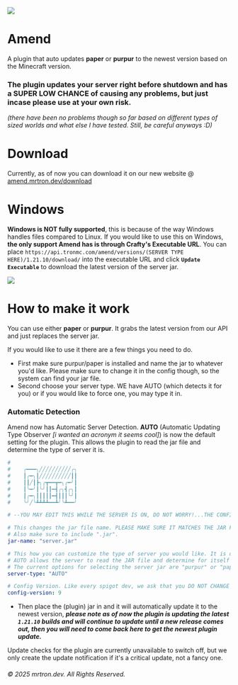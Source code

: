 ![](https://amend.mrtron.dev/images/amendfullcolor.png)

# Amend
A plugin that auto updates **paper** or **purpur** to the newest version based on the Minecraft version.
 ### The plugin updates your server right before shutdown and has a SUPER LOW CHANCE of causing any problems, but just incase please use at your own risk. 
 *(there have been no problems though so far based on different types of sized worlds and what else I have tested. Still, be careful anyways :D)*

# Download
Currently, as of now you can download it on our new website @ [amend.mrtron.dev/download](https://amend.mrtron.dev/download)

# Windows
**Windows is NOT fully supported**, this is because of the way Windows handles files compared to Linux. If you would like to use this on Windows, **the only support Amend has is through Crafty's Executable URL**.
You can place `https://api.tronmc.com/amend/versions/(SERVER TYPE HERE)/1.21.10/download/` into the executable URL and click **`Update Executable`** to download the latest version of the server jar.

![](https://cdn.tronmc.com/img/git/crafty_update.png)


 # How to make it work
 You can use either **paper** or **purpur**.
 It grabs the latest version from our API and just replaces the server jar.

 If you would like to use it there are a few things you need to do.
 - First make sure purpur/paper is installed and name the jar to whatever you'd like. Please make sure to change it in the config though, so the system can find your jar file.
 - Second choose your server type. WE have AUTO (which detects it for you) or if you would like to force one, you may type it in.
### Automatic Detection
Amend now has Automatic Server Detection.  **AUTO** (Automatic Updating Type Observer _[i wanted an acronym it seems cool]_) is now the default setting for the plugin. This allows the plugin to read the jar file and determine the type of server it is.

 ```yml
#
#    ╭━━━╮╱╱╱╱╱╱╱╱╱╱╭╮
#    ┃╭━╮┃╱╱╱╱╱╱╱╱╱╱┃┃
#    ┃┃╱┃┣╮╭┳━━┳━╮╭━╯┃
#    ┃╰━╯┃╰╯┃┃━┫╭╮┫╭╮┃
#    ┃╭━╮┃┃┃┃┃━┫┃┃┃╰╯┃
#    ╰╯╱╰┻┻┻┻━━┻╯╰┻━━╯

# --YOU MAY EDIT THIS WHILE THE SERVER IS ON, DO NOT WORRY!...THE CONFIG REFRESHES TO SEE THE CHANGES YOU MADE AUTOMATICALLY--

# This changes the jar file name. PLEASE MAKE SURE IT MATCHES THE JAR FILE NAME OR ELSE IT WILL CREATE A NEW JAR FILE.
# Also make sure to include ".jar".
jar-name: "server.jar"

# This how you can customize the type of server you would like. It is defaulted to "AUTO".
# AUTO allows the server to read the JAR file and determine for itself the type of server. However, you can override this.
# The current options for selecting the server jar are "purpur" or "paper".
server-type: "AUTO"

# Config Version. Like every spigot dev, we ask that you DO NOT CHANGE THIS PLEASE.
config-version: 9

```
 - Then place the (plugin) jar in and it will automatically update it to the newest version, ***please note as of now the plugin is updating the latest `1.21.10` builds and will continue to update until a new release comes out, then you will need to come back here to get the newest plugin update.***
 
 Update checks for the plugin are currently unavailable to switch off, but we only create the update notification if it's a critical update, not a fancy one.
 ###### © 2025 mrtron.dev. All Rights Reserved.
